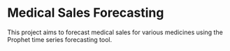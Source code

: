 # Medical Sales Forecasting

This project aims to forecast medical sales for various medicines using the Prophet time series forecasting tool.


